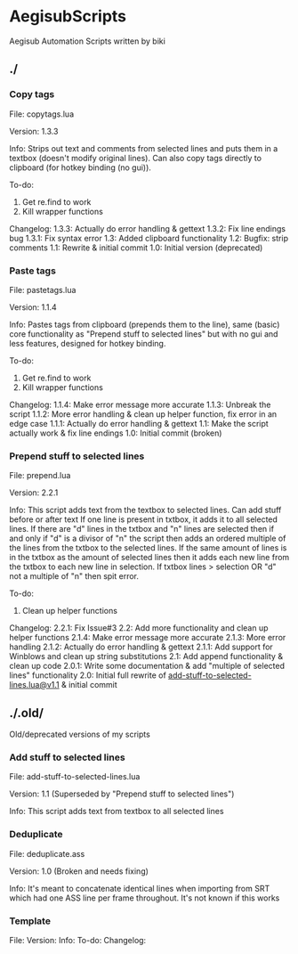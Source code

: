 AegisubScripts
==============

Aegisub Automation Scripts written by biki

## ./


### Copy tags
File: copytags.lua

Version: 1.3.3

Info: Strips out text and comments from selected lines and puts them in a textbox (doesn't modify original lines). Can also copy tags directly to clipboard (for hotkey binding (no gui)).

To-do: 
1. Get re.find to work
2. Kill wrapper functions

Changelog: 
1.3.3: Actually do error handling & gettext
1.3.2: Fix line endings bug
1.3.1: Fix syntax error
1.3: Added clipboard functionality
1.2: Bugfix: strip comments
1.1: Rewrite & initial commit
1.0: Initial version (deprecated)

### Paste tags
File: pastetags.lua

Version: 1.1.4

Info: Pastes tags from clipboard (prepends them to the line), same (basic) core functionality as "Prepend stuff to selected lines" but with no gui and less features, designed for hotkey binding.

To-do:
1. Get re.find to work
2. Kill wrapper functions

Changelog: 
1.1.4: Make error message more accurate
1.1.3: Unbreak the script
1.1.2: More error handling & clean up helper function, fix error in an edge case
1.1.1: Actually do error handling & gettext
1.1: Make the script actually work & fix line endings
1.0: Initial commit (broken)

### Prepend stuff to selected lines
File: prepend.lua

Version: 2.2.1

Info:
This script adds text from the textbox to selected lines. Can add stuff before or after text
If one line is present in txtbox, it adds it to all selected lines.
If there are "d" lines in the txtbox and "n" lines are selected then if and only if "d" is a divisor of "n" the script then adds an ordered multiple of the lines from the txtbox to the selected lines.
If the same amount of lines is in the txtbox as the amount of selected lines then it adds each new line from the txtbox to each new line in selection.
If txtbox lines > selection OR "d" not a multiple of "n" then spit error.

To-do:
1. Clean up helper functions

Changelog:
2.2.1: Fix Issue#3
2.2: Add more functionality and clean up helper functions
2.1.4: Make error message more accurate
2.1.3: More error handling
2.1.2: Actually do error handling & gettext
2.1.1: Add support for Winblows and clean up string substitutions
2.1: Add append functionality & clean up code
2.0.1: Write some documentation & add "multiple of selected lines" functionality
2.0: Initial full rewrite of add-stuff-to-selected-lines.lua@v1.1 & initial commit



## ./.old/
Old/deprecated versions of my scripts


### Add stuff to selected lines
File: add-stuff-to-selected-lines.lua

Version: 1.1 (Superseded by "Prepend stuff to selected lines")

Info: This script adds text from textbox to all selected lines

### Deduplicate
File: deduplicate.ass

Version: 1.0 (Broken and needs fixing)

Info: It's meant to concatenate identical lines when importing from SRT which had one ASS line per frame throughout. It's not known if this works

### Template
File: 
Version: 
Info: 
To-do: 
Changelog: 
